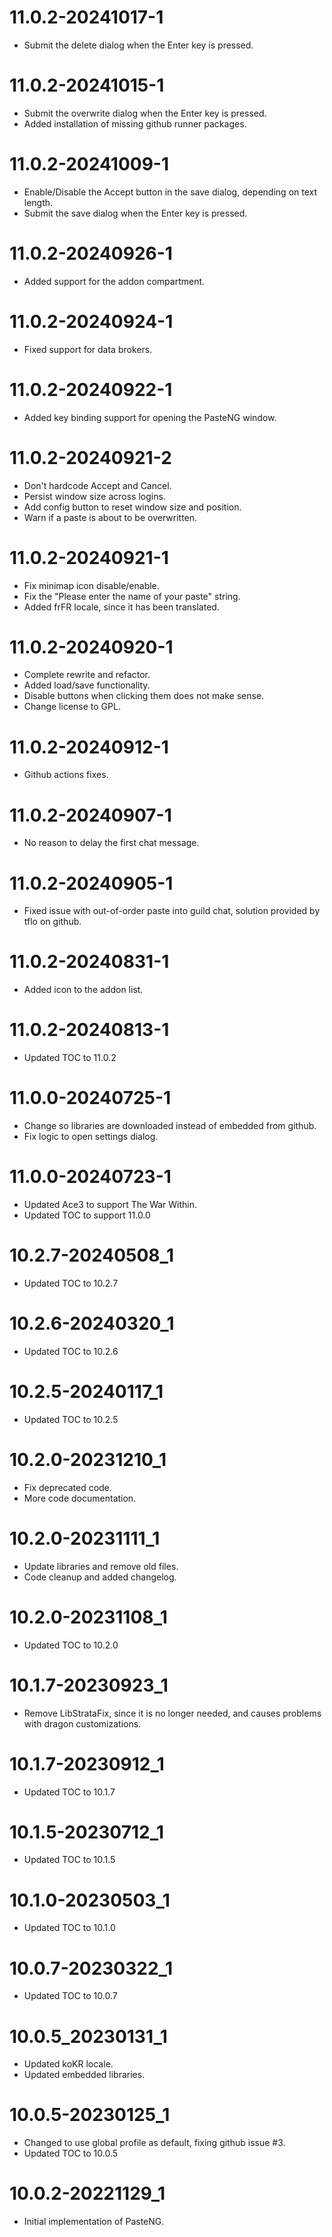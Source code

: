 # 11.0.2-20241017-1
* Submit the delete dialog when the Enter key is pressed.

# 11.0.2-20241015-1
* Submit the overwrite dialog when the Enter key is pressed.
* Added installation of missing github runner packages.

# 11.0.2-20241009-1
* Enable/Disable the Accept button in the save dialog, depending on text length.
* Submit the save dialog when the Enter key is pressed.

# 11.0.2-20240926-1
* Added support for the addon compartment.

# 11.0.2-20240924-1
* Fixed support for data brokers.

# 11.0.2-20240922-1
* Added key binding support for opening the PasteNG window.

# 11.0.2-20240921-2
* Don't hardcode Accept and Cancel.
* Persist window size across logins.
* Add config button to reset window size and position.
* Warn if a paste is about to be overwritten.

# 11.0.2-20240921-1
* Fix minimap icon disable/enable.
* Fix the "Please enter the name of your paste" string.
* Added frFR locale, since it has been translated.

# 11.0.2-20240920-1
* Complete rewrite and refactor.
* Added load/save functionality.
* Disable buttons when clicking them does not make sense.
* Change license to GPL.

# 11.0.2-20240912-1
* Github actions fixes.

# 11.0.2-20240907-1
* No reason to delay the first chat message.

# 11.0.2-20240905-1
* Fixed issue with out-of-order paste into guild chat, solution provided by tflo on github.

# 11.0.2-20240831-1
* Added icon to the addon list.

# 11.0.2-20240813-1
* Updated TOC to 11.0.2

# 11.0.0-20240725-1
* Change so libraries are downloaded instead of embedded from github.
* Fix logic to open settings dialog.

# 11.0.0-20240723-1
* Updated Ace3 to support The War Within.
* Updated TOC to support 11.0.0

# 10.2.7-20240508_1
* Updated TOC to 10.2.7

# 10.2.6-20240320_1
* Updated TOC to 10.2.6

# 10.2.5-20240117_1
* Updated TOC to 10.2.5

# 10.2.0-20231210_1
* Fix deprecated code.
* More code documentation.

# 10.2.0-20231111_1
* Update libraries and remove old files.
* Code cleanup and added changelog.

# 10.2.0-20231108_1
* Updated TOC to 10.2.0

# 10.1.7-20230923_1
* Remove LibStrataFix, since it is no longer needed, and causes problems with dragon customizations.

# 10.1.7-20230912_1
* Updated TOC to 10.1.7

# 10.1.5-20230712_1
* Updated TOC to 10.1.5

# 10.1.0-20230503_1
* Updated TOC to 10.1.0

# 10.0.7-20230322_1
* Updated TOC to 10.0.7

# 10.0.5_20230131_1
* Updated koKR locale.
* Updated embedded libraries.

# 10.0.5-20230125_1
* Changed to use global profile as default, fixing github issue #3.
* Updated TOC to 10.0.5

# 10.0.2-20221129_1
* Initial implementation of PasteNG.